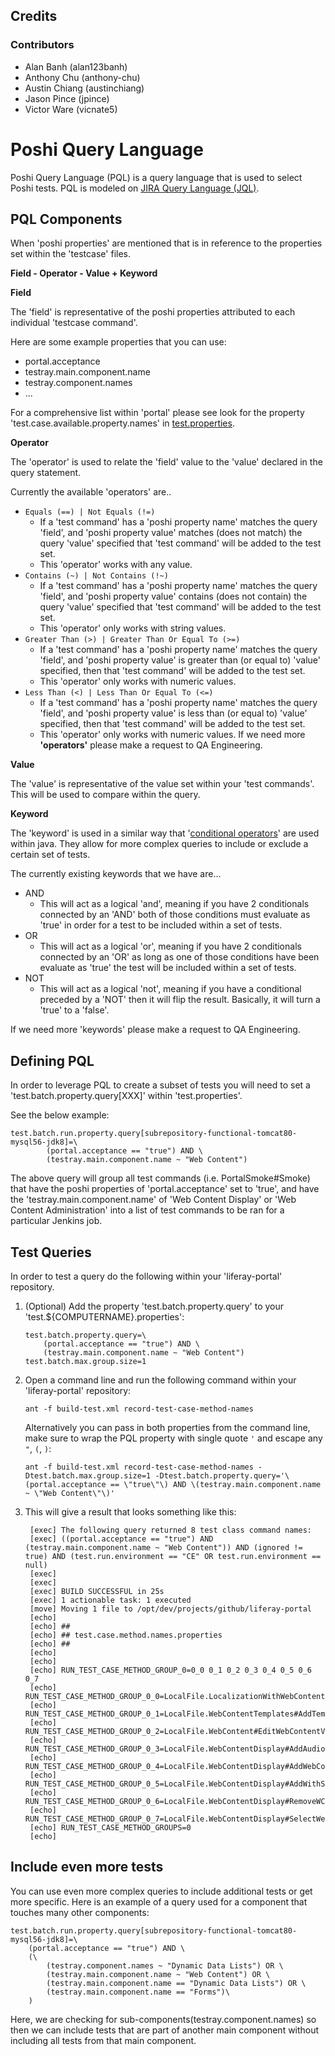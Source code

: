 Credits
-------

### Contributors

*   Alan Banh (alan123banh)
*   Anthony Chu (anthony-chu)
*   Austin Chiang (austinchiang)
*   Jason Pince (jpince)
*   Victor Ware (vicnate5)

# Poshi Query Language

Poshi Query Language (PQL) is a query language that is used to select Poshi tests. PQL is modeled on [JIRA Query Language (JQL)](https://confluence.atlassian.com/jirasoftwarecloud/advanced-searching-764478330.html).

## PQL Components
When 'poshi properties' are mentioned that is in reference to the properties set within the 'testcase' files.

**Field - Operator - Value + Keyword**

**Field**

The 'field' is representative of the poshi properties attributed to each individual 'testcase command'.

Here are some example properties that you can use:

* portal.acceptance
* testray.main.component.name
* testray.component.names
* ...

For a comprehensive list within 'portal' please see look for the property 'test.case.available.property.names' in [test.properties](https://github.com/liferay/liferay-portal/blob/master/test.properties).

**Operator**

The 'operator' is used to relate the 'field' value to the 'value' declared in the query statement.

Currently the available 'operators' are..

* `Equals (==) | Not Equals (!=)`
	* If a 'test command' has a 'poshi property name' matches the query 'field', and 'poshi property value' matches (does not match) the query 'value' specified that 'test command' will be added to the test set.
	* This 'operator' works with any value.
* `Contains (~) | Not Contains (!~)`
	* If a 'test command' has a 'poshi property name' matches the query 'field', and 'poshi property value' contains (does not contain) the query 'value' specified that 'test command' will be added to the test set.
	* This 'operator' only works with string values.
* `Greater Than (>) | Greater Than Or Equal To (>=)`
	* If a 'test command' has a 'poshi property name' matches the query 'field', and 'poshi property value' is greater than (or equal to) 'value' specified, then that 'test command' will be added to the test set.
	* This 'operator' only works with numeric values.
* `Less Than (<) | Less Than Or Equal To (<=)`
	* If a 'test command' has a 'poshi property name' matches the query 'field', and 'poshi property value' is less than (or equal to) 'value' specified, then that 'test command' will be added to the test set.
	* This 'operator' only works with numeric values.
If we need more **'operators'** please make a request to QA Engineering.

**Value**

The 'value' is representative of the value set within your 'test commands'. This will be used to compare within the query.

**Keyword**

The 'keyword' is used in a similar way that '[conditional operators](https://docs.oracle.com/javase/tutorial/java/nutsandbolts/op2.html)' are used within java. They allow for more complex queries to include or exclude a certain set of tests.

The currently existing keywords that we have are...

* AND
	* This will act as a logical 'and', meaning if you have 2 conditionals connected by an 'AND' both of those conditions must evaluate as 'true' in order for a test to be included within a set of tests.
* OR
	* This will act as a logical 'or', meaning if you have 2 conditionals connected by an 'OR' as long as one of those conditions have been evaluate as 'true' the test will be included within a set of tests.
* NOT
	* This will act as a logical 'not', meaning if you have a conditional preceded by a 'NOT' then it will flip the result. Basically, it will turn a 'true' to a 'false'.

If we need more 'keywords' please make a request to QA Engineering.

## Defining PQL
In order to leverage PQL to create a subset of tests you will need to set a 'test.batch.property.query[XXX]' within 'test.properties'.

See the below example:

```
test.batch.run.property.query[subrepository-functional-tomcat80-mysql56-jdk8]=\
		(portal.acceptance == "true") AND \
		(testray.main.component.name ~ "Web Content")
```

The above query will group all test commands (i.e. PortalSmoke#Smoke) that have the poshi properties of 'portal.acceptance' set to 'true', and have the 'testray.main.component.name' of 'Web Content Display' or 'Web Content Administration' into a list of test commands to be ran for a particular Jenkins job.

## Test Queries
In order to test a query do the following within your 'liferay-portal' repository.

1. (Optional) Add the property 'test.batch.property.query' to your 'test.${COMPUTERNAME}.properties':

	```
	test.batch.property.query=\
		(portal.acceptance == "true") AND \
		(testray.main.component.name ~ "Web Content")
	test.batch.max.group.size=1
	```

1. Open a command line and run the following command within your 'liferay-portal' repository:

	```
	ant -f build-test.xml record-test-case-method-names
	```

	Alternatively you can pass in both properties from the command line, make sure to wrap the PQL property with single quote `'` and escape any `"`, `(`, `)`:

	```
	ant -f build-test.xml record-test-case-method-names -Dtest.batch.max.group.size=1 -Dtest.batch.property.query='\(portal.acceptance == \"true\"\) AND \(testray.main.component.name ~ \"Web Content\"\)'
	```

1. This will give a result that looks something like this:

	```
     [exec] The following query returned 8 test class command names:
     [exec] ((portal.acceptance == "true") AND (testray.main.component.name ~ "Web Content")) AND (ignored != true) AND (test.run.environment == "CE" OR test.run.environment == null)
     [exec]
     [exec]
     [exec] BUILD SUCCESSFUL in 25s
     [exec] 1 actionable task: 1 executed
     [move] Moving 1 file to /opt/dev/projects/github/liferay-portal
     [echo]
     [echo] ##
     [echo] ## test.case.method.names.properties
     [echo] ##
     [echo]
     [echo]
     [echo] RUN_TEST_CASE_METHOD_GROUP_0=0_0 0_1 0_2 0_3 0_4 0_5 0_6 0_7
     [echo] RUN_TEST_CASE_METHOD_GROUP_0_0=LocalFile.LocalizationWithWebContentUI#AddWCWithTranslation
     [echo] RUN_TEST_CASE_METHOD_GROUP_0_1=LocalFile.WebContentTemplates#AddTemplateWithStructure
     [echo] RUN_TEST_CASE_METHOD_GROUP_0_2=LocalFile.WebContent#EditWebContentViaArticleTitle
     [echo] RUN_TEST_CASE_METHOD_GROUP_0_3=LocalFile.WebContentDisplay#AddAudioViaWebContent
     [echo] RUN_TEST_CASE_METHOD_GROUP_0_4=LocalFile.WebContentDisplay#AddWebContent
     [echo] RUN_TEST_CASE_METHOD_GROUP_0_5=LocalFile.WebContentDisplay#AddWithStructure
     [echo] RUN_TEST_CASE_METHOD_GROUP_0_6=LocalFile.WebContentDisplay#RemoveWCDPortletSite
     [echo] RUN_TEST_CASE_METHOD_GROUP_0_7=LocalFile.WebContentDisplay#SelectWebContent
     [echo] RUN_TEST_CASE_METHOD_GROUPS=0
     [echo]
	```

## Include even more tests

You can use even more complex queries to include additional tests or get more specific. Here is an example of a query used for a component that touches many other components:

```
test.batch.run.property.query[subrepository-functional-tomcat80-mysql56-jdk8]=\
	(portal.acceptance == "true") AND \
	(\
		(testray.component.names ~ "Dynamic Data Lists") OR \
		(testray.main.component.name ~ "Web Content") OR \
		(testray.main.component.name == "Dynamic Data Lists") OR \
		(testray.main.component.name == "Forms")\
	)
```

Here, we are checking for sub-components(testray.component.names) so then we can include tests that are part of another main component without including all tests from that main component.